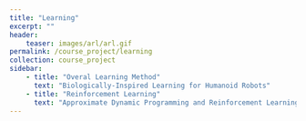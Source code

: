 ```yaml
---
title: "Learning"
excerpt: ""
header:
    teaser: images/arl/arl.gif
permalink: /course_project/learning
collection: course_project
sidebar:
    - title: "Overal Learning Method"
      text: "Biologically-Inspired Learning for Humanoid Robots"
    - title: "Reinforcement Learning"
      text: "Approximate Dynamic Programming and Reinforcement Learning\nApplied Reinforcement Learning"
---
```


